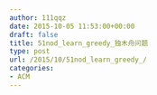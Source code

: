 ```yaml
---
author: 111qqz
date: 2015-10-05 11:53:00+00:00
draft: false
title: 51nod_learn_greedy_独木舟问题
type: post
url: /2015/10/51nod_learn_greedy_/
categories:
- ACM
---
```


